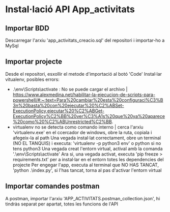 # Instal·lació API App_activitats
## Importar BDD
Descarregar l'arxiu 'app_activitats_creacio.sql' del repositori i importar-ho a MySql

## Importar projecte
Desde el repositori, esxollir el metode d'importació al botó 'Code'
Instal·lar vitualenv, posibles errors:
  - .\env\Scripts\activate : No se puede cargar el archivo  | https://www.alexmedina.net/habilitar-la-ejecucion-de-scripts-para-powershell/#:~:text=Para%20cambiar%20esta%20configuraci%C3%B3n%20basta%20con%20ejecutar%20%C2%ABSet-ExecutionPolicy,ejecutar%20%C2%ABGet-ExecutionPolicy%C2%BB%20ver%C3%A1s%20que%20ya%20aparece%20como%20%C2%ABUnrestricted%C2%BB.
  - virtualenv no se detecta como comando interno | cerca l'arxiu 'virtualenv.exe' en el ccercador de windows, obre la ruta, copiala i afegeix-la al path
Una vegada instal·lat correctament, obre un terminal (NO EL TANQUIS) i executa: 'virtualenv -p python3 env' o python si no tens python3
Una vegada creat l'entorn virtual, actival amb la comanda '.\env\Scripts\activate'
Ara si, una vegada activat, executa 'pip freeze > requirements.txt' per a instal·lar en el entorn totes les dependencies del projecte
Per engegar l'app, executa al terminal que NO HAS TANCAT, 'python .\index.py', si l'has tancat, torna al pas d'activar l'entorn virtual

## Importar comandes postman
A postman, importar l'arxiu 'APP_ACTIVITATS.postman_collection.json', hi tindràs separat per apartat, totes les funcions de l'API
